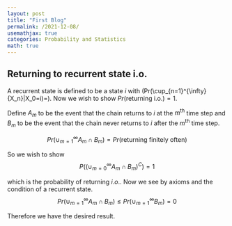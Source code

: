 ```yaml
---
layout: post
title: "First Blog"
permalink: /2021-12-08/
usemathjax: true
categories: Probability and Statistics
math: true
---
```


## Returning to recurrent state i.o.   

A recurrent state is defined to be a state $i$ with \(Pr(\cup_{n=1}^{\infty}\{X_n\}|X_0=i)=\). Now we wish to show $Pr(\text{returning i.o.})=1$. 

Define $A_m$ to be the event that the chain returns to $i$ at the $m^{\text{th}}$ time step and $B_m$ to be the event that the chain never returns to $i$ after the $m^{\text{th}}$ time step.  

$$Pr(\cup_{m=1}^{\infty} A_m \cap B_m)=Pr(\text{returning finitely often})$$  

So we wish to show 
$$P\left( \left(\cup_{m=0}^\infty A_m \cap B_m \right)^C \right) =1$$  

which is the probability of returning $i.o.$. Now we see by axioms and the condition of a recurrent state.  
$$Pr(\cup_{m=1}^{\infty} A_m \cap B_m) \leq Pr(\cup_{m=1}^{\infty} B_m)=0$$  

Therefore we have the desired result. 
